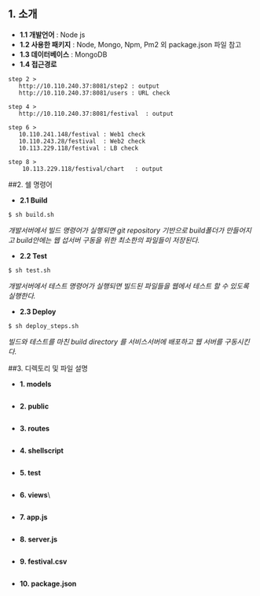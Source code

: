 ## 1. 소개
* **1.1 개발언어** : Node js
* **1.2 사용한 패키지** : Node, Mongo, Npm, Pm2 외 package.json 파일 참고
* **1.3 데이터베이스** : MongoDB
* **1.4 접근경로**
```
step 2 >
   http://10.110.240.37:8081/step2 : output
   http://10.110.240.37:8081/users : URL check
   
step 4 >
   http://10.110.240.37:8081/festival  : output
   
step 6 >
   10.110.241.148/festival : Web1 check
   10.110.243.28/festival  : Web2 check
   10.113.229.118/festival : LB check
   
step 8 >
    10.113.229.118/festival/chart   : output
``` 


##2. 쉘 명령어
* **2.1 Build**
```
$ sh build.sh
```
*개발서버에서 빌드 명령어가 실행되면 git repository 기반으로 build폴더가 만들어지고 build안에는 웹 섭서버 구동을 위한 최소한의 파일들이 저장된다.*
								 
* **2.2 Test**
```
$ sh test.sh
```
*개발서버에서 테스트 명령어가 실행되면 빌드된 파일들을 웹에서 테스트 할 수 있도록 실행한다.*
					    
* **2.3 Deploy** 
```
$ sh deploy_steps.sh
```
*빌드와 테스트를 마친 build directory 를 서비스서버에 배포하고 웹 서버를 구동시킨다.*

##3. 디렉토리 및 파일 설명
* **1. models**
```
```
* **2. public**
```
```
* **3. routes**
```
```
* **4. shellscript**
```
```
* **5. test**
```
```
* **6. views**\
```
```
* **7. app.js**
```
```
* **8. server.js**
```
```
* **9. festival.csv**
```
```
* **10. package.json**
```
```
